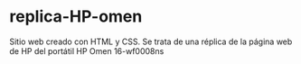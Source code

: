 # replica-HP-omen
Sitio web creado con HTML y CSS. Se trata de una réplica de la página web de HP del portátil HP Omen 16-wf0008ns
